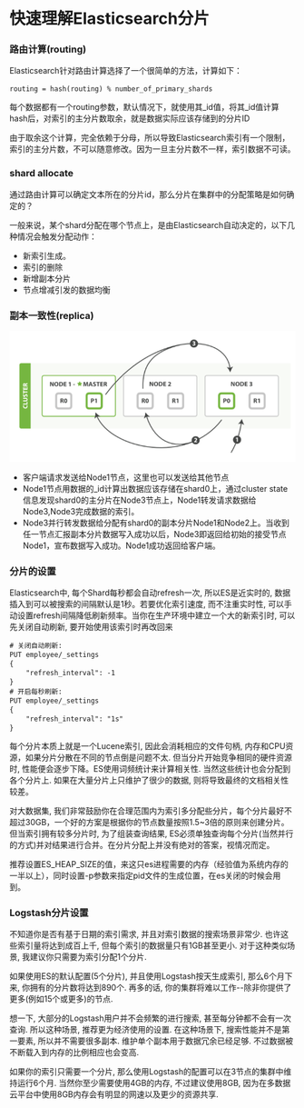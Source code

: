 # 快速理解Elasticsearch分片

### 路由计算(routing)
Elasticsearch针对路由计算选择了一个很简单的方法，计算如下：

``` routing
routing = hash(routing) % number_of_primary_shards
```

每个数据都有一个routing参数，默认情况下，就使用其_id值，将其_id值计算hash后，对索引的主分片数取余，就是数据实际应该存储到的分片ID

由于取余这个计算，完全依赖于分母，所以导致Elasticsearch索引有一个限制，索引的主分片数，不可以随意修改。因为一旦主分片数不一样，索引数据不可读。

### shard allocate

通过路由计算可以确定文本所在的分片id，那么分片在集群中的分配策略是如何确定的？

一般来说，某个shard分配在哪个节点上，是由Elasticsearch自动决定的，以下几种情况会触发分配动作：

- 新索引生成。
- 索引的删除
- 新增副本分片
- 节点增减引发的数据均衡


### 副本一致性(replica)
![replica](image/replica.png)

- 客户端请求发送给Node1节点，这里也可以发送给其他节点
- Node1节点用数据的_id计算出数据应该存储在shard0上，通过cluster state信息发现shard0的主分片在Node3节点上，Node1转发请求数据给Node3,Node3完成数据的索引。
- Node3并行转发数据给分配有shard0的副本分片Node1和Node2上。当收到任一节点汇报副本分片数据写入成功以后，Node3即返回给初始的接受节点Node1，宣布数据写入成功。Node1成功返回给客户端。

### 分片的设置

Elasticsearch中, 每个Shard每秒都会自动refresh一次, 所以ES是近实时的, 数据插入到可以被搜索的间隔默认是1秒。若要优化索引速度, 而不注重实时性, 可以手动设置refresh间隔降低刷新频率。当你在生产环境中建立一个大的新索引时, 可以先关闭自动刷新, 要开始使用该索引时再改回来

``` refresh
# 关闭自动刷新: 
PUT employee/_settings
{
    "refresh_interval": -1 
} 
# 开启每秒刷新: 
PUT employee/_settings
{
    "refresh_interval": "1s"
} 
```

每个分片本质上就是一个Lucene索引, 因此会消耗相应的文件句柄, 内存和CPU资源，如果分片分散在不同的节点倒是问题不太. 但当分片开始竞争相同的硬件资源时, 性能便会逐步下降。ES使用词频统计来计算相关性. 当然这些统计也会分配到各个分片上. 如果在大量分片上只维护了很少的数据, 则将导致最终的文档相关性较差。

对大数据集, 我们非常鼓励你在合理范围内为索引多分配些分片，每个分片最好不超过30GB，一个好的方案是根据你的节点数量按照1.5~3倍的原则来创建分片。但当索引拥有较多分片时, 为了组装查询结果, ES必须单独查询每个分片(当然并行的方式)并对结果进行合并。在分片分配上并没有绝对的答案，视情况而定。

推荐设置ES_HEAP_SIZE的值，来这只es进程需要的内存（经验值为系统内存的一半以上），同时设置-p参数来指定pid文件的生成位置，在es关闭的时候会用到。


### Logstash分片设置

不知道你是否有基于日期的索引需求, 并且对索引数据的搜索场景非常少. 也许这些索引量将达到成百上千, 但每个索引的数据量只有1GB甚至更小. 对于这种类似场景, 我建议你只需要为索引分配1个分片.

如果使用ES的默认配置(5个分片), 并且使用Logstash按天生成索引, 那么6个月下来, 你拥有的分片数将达到890个. 再多的话, 你的集群将难以工作--除非你提供了更多(例如15个或更多)的节点.

想一下, 大部分的Logstash用户并不会频繁的进行搜索, 甚至每分钟都不会有一次查询. 所以这种场景, 推荐更为经济使用的设置. 在这种场景下, 搜索性能并不是第一要素, 所以并不需要很多副本. 维护单个副本用于数据冗余已经足够. 不过数据被不断载入到内存的比例相应也会变高.

如果你的索引只需要一个分片, 那么使用Logstash的配置可以在3节点的集群中维持运行6个月. 当然你至少需要使用4GB的内存, 不过建议使用8GB, 因为在多数据云平台中使用8GB内存会有明显的网速以及更少的资源共享.



